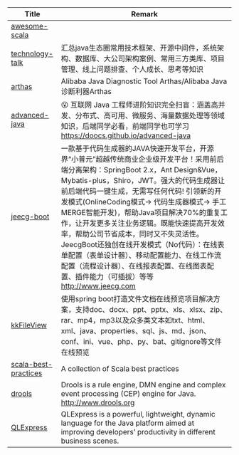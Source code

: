 | Title                             | Remark |
| --------- | ------ |
|[awesome-scala](https://github.com/lauris/awesome-scala)|
|[technology-talk](https://github.com/aalansehaiyang/technology-talk)|汇总java生态圈常用技术框架、开源中间件，系统架构、数据库、大公司架构案例、常用三方类库、项目管理、线上问题排查、个人成长、思考等知识|
|[arthas](https://github.com/alibaba/arthas)|Alibaba Java Diagnostic Tool Arthas/Alibaba Java诊断利器Arthas |
|[advanced-java](https://github.com/doocs/advanced-java)|😮 互联网 Java 工程师进阶知识完全扫盲：涵盖高并发、分布式、高可用、微服务、海量数据处理等领域知识，后端同学必看，前端同学也可学习 https://doocs.github.io/advanced-java|
|[jeecg-boot](https://github.com/zhangdaiscott/jeecg-boot)|一款基于代码生成器的JAVA快速开发平台，开源界“小普元”超越传统商业企业级开发平台！采用前后端分离架构：SpringBoot 2.x，Ant Design&Vue，Mybatis-plus，Shiro，JWT。强大的代码生成器让前后端代码一键生成，无需写任何代码! 引领新的开发模式(OnlineCoding模式-> 代码生成器模式-> 手工MERGE智能开发)，帮助Java项目解决70%的重复工作，让开发更多关注业务逻辑。既能快速提高开发效率，帮助公司节省成本，同时又不失灵活性。JeecgBoot还独创在线开发模式（No代码）：在线表单配置（表单设计器）、移动配置能力、在线工作流配置（流程设计器）、在线报表配置、在线图表配置、插件能力（可插拔）等等 http://www.jeecg.com|
|[kkFileView](https://github.com/kekingcn/kkFileView)|使用spring boot打造文件文档在线预览项目解决方案，支持doc、docx、ppt、pptx、xls、xlsx、zip、rar、mp4，mp3以及众多类文本如txt、html、xml、java、properties、sql、js、md、json、conf、ini、vue、php、py、bat、gitignore等文件在线预览|
|[scala-best-practices](https://github.com/alexandru/scala-best-practices)|A collection of Scala best practices|
|[drools](https://github.com/kiegroup/drools)|Drools is a rule engine, DMN engine and complex event processing (CEP) engine for Java. http://www.drools.org|
|[QLExpress](https://github.com/alibaba/qlExpress)|QLExpress is a powerful, lightweight, dynamic language for the Java platform aimed at improving developers’ productivity in different business scenes.|



